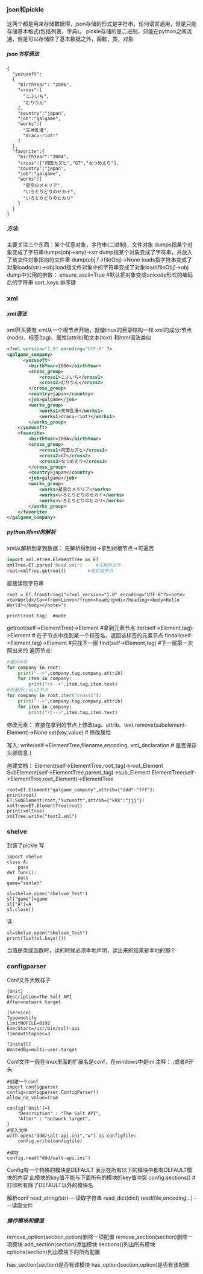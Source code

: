 ### json和pickle
这两个都是用来存储数据得，json存储的形式是字符串，任何语言通用，但是只能存储基本格式(包括列表，字典)。
pickle存储的是二进制，只能在python之间流通，但是可以存储除了基本数据之外，函数，类，对象
##### json书写语法
```
{
  "yuzusoft":
  {
    "birthYear": "2006",
    "cross":[
      "こぶいち",
      "むりりん"
    ],
    "country":"japan",
    "job":"galgame",
    "works":[
      "天神乱漫",
      "dracu-riot!"
    ]
  },
  "favorite":{
    "birthYear":"2004",
    "cross":["司田カズヒ","GT","なつめえり"],
    "country":"japan",
    "job":"galgame",
    "works":[
      "星空のメモリア",
      "いろとりどりのセカイ",
      "いろとりどりのヒカリ"
    ]
  }
}
```

##### 方法:
主要关注三个东西：某个任意对象，字符串(二进制)，文件对象
dumps指某个对象变成了字符串dumps(obj->any)->str
dump指某个对象变成了字符串，并放入了该文件对象指向的文件里 dump(obj,f->fileObj)->None
loads指字符串变成了对象loads(str)->obj
load指文件对象中的字符串变成了对象load(fileObj)->obj
dump中公用的参数：
ensure_ascii=True    #默认把对象变成unicode形式的编码后的字符串
sort_keys           排序键

### xml
##### xml语法
xml开头要有<?xml version="1.0" encoding="UTF-8" ?>
xml从一个根节点开始，就像linux的目录结构一样
xml的成分:节点(node)、标签(tag)、属性(attrib)和文本(text)
和html语法类似
``` xml
<?xml version="1.0" encoding="UTF-8" ?>
<galgame_company>
      <yuzusoft>
        <birthYear>2006</birthYear>
        <cross_group>
            <cross1>こぶいち</cross1>
            <cross2>むりりん</cross2>
        </cross_group>
        <country>japan</country>
        <job>galgame</job>
        <works_group>
            <works1>天神乱漫</works1>
            <works1>dracu-riot!</works1>
        </works_group>
    </yuzusoft>
    <favorite>
        <birthYear>2004</birthYear>
        <cross_group>
            <cross1>司田カズヒ</cross1>
            <cross2>GT</cross2>
            <cross3>なつめえり</cross3>
        </cross_group>
        <country>japan</country>
        <job>galgame</job>
        <works_group>
            <works>星空のメモリア</works>
            <works>いろとりどりのセカイ</works>
            <works>いろとりどりのヒカリ</works>
        </works_group>
    </favorite>
</galgame_company>
```
##### python对xml的解析
xml从解析到拿到数据：
先解析得到树->拿到树根节点->可遍历
``` python
import xml.etree.ElementTree as ET
xmlTree=ET.parse("Read.xml")     #先解析文件
root=xmlTree.getroot()        #拿到根节点
```
直接读取字符串
```
root = ET.fromString("<?xml version="1.0" encoding="UTF-8"?><note><to>World</to><from>Linvo</from><heading>Hi</heading><body>Hello World!</body></note>")

print(root.tag)  #note
```


getroot(self->ElementTree)->Element    #拿到元素节点
iter(self->Element,tag)->Element          # 在子节点中找到某一个标签名，返回该标签的元素节点
findall(self->Element,tag)->Element     #只找下一层
find(self->Element,tag)        #下一层第一次照出来的
遍历节点:
``` python
#遍历所有
for company in root:
    print("-->",company.tag,company.attrib)
    for item in company:
        print("\t-->",item.tag,item.text)
#仅遍历cross1节点
for company in root.iter("cross1"):
    print("-->",company.tag,company.attrib)
    for item in company:
        print("\t-->",item.tag,item.text)
```

修改元素：
直接在拿到的节点上修改tag、attrib、text
remove(subelement-Element)->None
set(key,value)        # 修改属性

写入:
write(self->ElementTree,filename,encoding,
xml_declaration      # 是否保存头部信息
)

创建文档：
Element(self->ElementTree,root_tag)->root_Element
SubElement(self->ElementTree,parent_tag)->sub_Element
ElementTree(self->ElementTree,root_Element)->ElementTree

```
root=ET.Element("galgame_company",attrib={"ddd":"fff"})
print(root)
ET.SubElement(root,"Yuzusoft",attrib={"kkk":"jjj"})
xmlTree=ET.ElementTree(root)
print(xmlTree)
xmlTree.write("text2.xml")
```
### shelve
封装了pickle
写
```
import shelve
class A:
    pass
def func():
    pass
game="senlen"

sl=shelve.open('shelvve_Test')
sl["game"]=game
sl["A"]=A
sl.close()
```
读
```
sl=shelve.open("shelvve_Test")
print(list(sl.keys()))
```

当值是类或函数时，读的时候必须本地声明，读出来的结果是本地的那个
### configparser
Conf文件大致样子
```
[Unit]
Description=The Salt API
After=network.target

[Service]
Type=notify
LimitNOFILE=8192
ExecStart=/usr/bin/salt-api
TimeoutStopSec=3

[Install]
WantedBy=multi-user.target
```

Conf文件一般在linux里面的扩展名是conf，在windows中是ini
注释：
;或者#开头

```
#创建一个conf
import configparser
config=configparser.ConfigParser()
allow_no_value=True

config['Unit']={
    "Description" : "The Salt API",
    "After" : "network target",
}
#写入文件
with open("ddd/salt-api.ini","w") as configfile:
    config.write(configfile)
		
#读取
config.read("ddd/salt-api.ini")
```

Config有一个特殊的模块是DEFAULT
表示在所有以下的模块中都有DEFAULT模块的内容
此模块的key值不能与下面所有的模块的key值冲突
config.sections()   # 打印所有除了DEFAULT以外的模块名

解析conf
read_string(str)---读取字符串
read_dict(dict)
read(file,encoding...)    ---读取文件

##### 操作模块和键值
remove_option(section,option)删除一项配置
remove_section(section)删除一项模块
add_section(section)添加模块
sections()列出所有模块
options(section)列出模块下的所有配置

has_section(section)是否有该模块
has_option(section,option)是否有该配置

